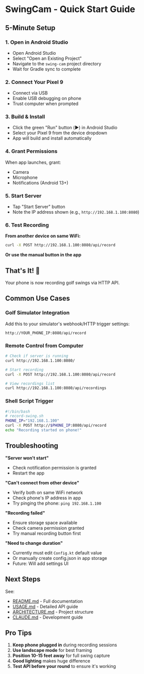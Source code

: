 # SwingCam - Quick Start Guide

## 5-Minute Setup

### 1. Open in Android Studio
- Open Android Studio
- Select "Open an Existing Project"
- Navigate to the `swing-cam` project directory
- Wait for Gradle sync to complete

### 2. Connect Your Pixel 9
- Connect via USB
- Enable USB debugging on phone
- Trust computer when prompted

### 3. Build & Install
- Click the green "Run" button (▶️) in Android Studio
- Select your Pixel 9 from the device dropdown
- App will build and install automatically

### 4. Grant Permissions
When app launches, grant:
- Camera
- Microphone
- Notifications (Android 13+)

### 5. Start Server
- Tap "Start Server" button
- Note the IP address shown (e.g., `http://192.168.1.100:8080`)

### 6. Test Recording

**From another device on same WiFi:**
```bash
curl -X POST http://192.168.1.100:8080/api/record
```

**Or use the manual button in the app**

## That's It! 🎉

Your phone is now recording golf swings via HTTP API.

## Common Use Cases

### Golf Simulator Integration
Add this to your simulator's webhook/HTTP trigger settings:
```
http://YOUR_PHONE_IP:8080/api/record
```

### Remote Control from Computer
```bash
# Check if server is running
curl http://192.168.1.100:8080/

# Start recording
curl -X POST http://192.168.1.100:8080/api/record

# View recordings list
curl http://192.168.1.100:8080/api/recordings
```

### Shell Script Trigger
```bash
#!/bin/bash
# record-swing.sh
PHONE_IP="192.168.1.100"
curl -X POST http://$PHONE_IP:8080/api/record
echo "Recording started on phone!"
```

## Troubleshooting

**"Server won't start"**
- Check notification permission is granted
- Restart the app

**"Can't connect from other device"**
- Verify both on same WiFi network
- Check phone's IP address in app
- Try pinging the phone: `ping 192.168.1.100`

**"Recording failed"**
- Ensure storage space available
- Check camera permission granted
- Try manual recording button first

**"Need to change duration"**
- Currently must edit `Config.kt` default value
- Or manually create config.json in app storage
- Future: Will add settings UI

## Next Steps

See:
- [README.md](../README.md) - Full documentation
- [USAGE.md](USAGE.md) - Detailed API guide
- [ARCHITECTURE.md](ARCHITECTURE.md) - Project structure
- [CLAUDE.md](../CLAUDE.md) - Development guide

## Pro Tips

1. **Keep phone plugged in** during recording sessions
2. **Use landscape mode** for best framing
3. **Position 10-15 feet away** for full swing capture
4. **Good lighting** makes huge difference
5. **Test API before your round** to ensure it's working
